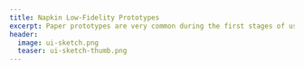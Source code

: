 ```yaml
---
title: Napkin Low-Fidelity Prototypes
excerpt: Paper prototypes are very common during the first stages of user interface design, which is benefited by exploring a broad set of alternative design concepts before committing and optimizing a particular one.
header:
  image: ui-sketch.png
  teaser: ui-sketch-thumb.png
---
```

